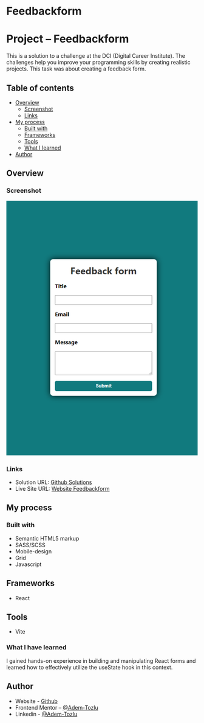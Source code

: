 # Feedbackform

# Project – Feedbackform

This is a solution to a challenge at the DCI (Digital Career Institute). The challenges help you improve your programming skills by creating realistic projects. This task was about creating a feedback form.


## Table of contents

- [Overview](#overview)
  - [Screenshot](#screenshot)
  - [Links](#links)
- [My process](#my-process)
  - [Built with](#built-with)
  - [Frameworks](#frameworks)
  - [Tools](#tools)
  - [What I learned](#what-i-learned)
- [Author](#author)



## Overview

### Screenshot

![Screenshot](images/screenshot.png)




### Links

- Solution URL: [Github Solutions](https://github.com/Adem-Tozlu/Project-Feedbackform)
- Live Site URL: [Website Feedbackform](https://project-feedbackform.vercel.app/)

## My process

### Built with

- Semantic HTML5 markup
- SASS/SCSS
- Mobile-design
- Grid
- Javascript

## Frameworks
 - React

## Tools
 - Vite
### What I have learned


I gained hands-on experience in building and manipulating React forms and learned how to effectively utilize the useState hook in this context.

## Author

- Website - [Github](https://github.com/Adem-Tozlu)
- Frontend Mentor – [@Adem-Tozlu](https://www.frontendmentor.io/profile/Adem-Tozlu)
- Linkedin - [@Adem-Tozlu](https://www.linkedin.com/in/adem-tozlu)